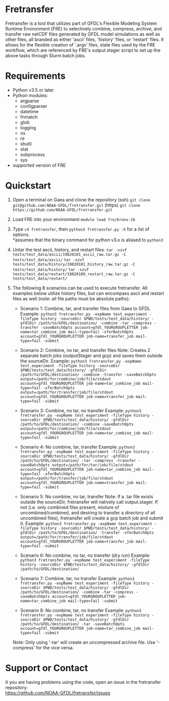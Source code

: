 # Fretransfer
Fretransfer is a tool that utilizes part of GFDL's Flexible Modeling System Runtime Environment (FRE) to selectively combine, compress, archive, and transfer raw netCDF files generated by GFDL model simulations as well as other files, all branded as either 'ascii' files, 'history' files, or 'restart' files. It allows for the flexible creation of '.args' files, state files used by the FRE workflow, which are referenced by FRE's output.stager script to set up the above tasks through Slurm batch jobs.
# Requirements
* Python v3.5 or later
* Python modules:
  * argparse
  * configparser
  * datetime
  * fnmatch
  * glob
  * logging
  * os
  * re
  * shutil
  * stat
  * subprocess
  * sys
* supported version of FRE
# Quickstart
1. Open a terminal on Gaea and clone the repository
   (ssh) `git clone git@github.com:NOAA-GFDL/fretransfer.git`
   (https) `git clone https://github.com/NOAA-GFDL/fretransfer.git`
2. Load FRE into your environment 
   `module load fre/bronx-16`
3. Type `cd fretransfer`, then `python3 fretransfer.py -h` for a list of options.  
   *assumes that the binary command for python v3.x is aliased to `python3`
4. Untar the test ascii, history, and restart files.
    `tar -xzvf tests/test_data/ascii/19820101_ascii_raw.tar.gz -C tests/test_data/ascii/`
    `tar -xzvf tests/test_data/history/19820101_history_raw.tar.gz -C tests/test_data/history/`
    `tar -xzvf tests/test_data/restart/19820109_restart_raw.tar.gz -C tests/test_data/restart/`
5. The following 8 scenarios can be used to execute fretransfer. All examples below utilize history files, but can encompass ascii and restart files as well (note: all file paths must be absolute paths):

   * Scenario 1: Combine, tar, and transfer files from Gaea to GFDL
   Example: `python3 fretransfer.py -expName test_experiment -fileType history -sourceDir $PWD/tests/test_data/history/ -gfdlDir /path/to/GFDL/destination/ -combine -tar -compress -transfer -saveBatchOpts account=gfdl_YOURGROUPLETTER job-name=tar_combine_job mail-type=fail -xferBatchOpts account=gfdl_YOURGROUPLETTER job-name=transfer_job mail-type=fail -submit`
   
   * Scenario 2: Combine, no tar, and transfer files
   Note: Creates 2 separate batch jobs (outputStager and gcp) and saves them outside the sourceDir.
   Example: `python3 fretransfer.py -expName test_experiment -fileType history -sourceDir $PWD/tests/test_data/history/ -gfdlDir /path/to/GFDL/destination/ -combine -transfer -saveBatchOpts output=/path/for/combine/job/file/stdout account=gfdl_YOURGROUPLETTER job-name=tar_combine_job mail-type=fail -xferBatchOpts output=/path/for/transfer/job/file/stdout account=gfdl_YOURGROUPLETTER job-name=transfer_job mail-type=fail -submit`
   
   * Scenario 3: Combine, no tar, no transfer
   Example: `python3 fretransfer.py -expName test_experiment -fileType history -sourceDir $PWD/tests/test_data/history/ -gfdlDir /path/to/GFDL/destination/ -combine -saveBatchOpts output=/path/for/combine/job/file/stdout account=gfdl_YOURGROUPLETTER job-name=tar_combine_job mail-type=fail -submit`
   
   * Scenario 4: No combine, tar, transfer
   Example: `python3 fretransfer.py -expName test_experiment -fileType history -sourceDir $PWD/tests/test_data/history/ -gfdlDir /path/to/GFDL/destination/ -tar -compress -transfer -saveBatchOpts output=/path/for/tar/job/file/stdout account=gfdl_YOURGROUPLETTER job-name=tar_combine_job mail-type=fail -xferBatchOpts output=/path/for/transfer/job/file/stdout account=gfdl_YOURGROUPLETTER job-name=transfer_job mail-type=fail -submit`
   
   * Scenario 5: No combine, no tar, transfer
   Note: If a .tar file exists outside the sourceDir, fretransfer will natively call output.stager. If not (i.e. only combined files present, mixture of uncombined/combined, and desiring to transfer a directory of all uncombined files), fretransfer will create a gcp batch job and submit it.
   Example: `python3 fretransfer.py -expName test_experiment -fileType history -sourceDir $PWD/tests/test_data/history/ -gfdlDir /path/to/GFDL/destination/ -transfer -xferBatchOpts output=/path/for/transfer/job/file/stdout account=gfdl_YOURGROUPLETTER job-name=transfer_job mail-type=fail -submit`
   
   * Scenario 6: No combine, no tar, no transfer (dry run)
   Example: `python3 fretransfer.py -expName test_experiment -fileType history -sourceDir $PWD/tests/test_data/history/ -gfdlDir /path/to/GFDL/destination/`
   
   * Scenario 7: Combine, tar, no transfer
   Example: `python3 fretransfer.py -expName test_experiment -fileType history -sourceDir $PWD/tests/test_data/history/ -gfdlDir /path/to/GFDL/destination/ -combine -tar -compress -saveBatchOpts account=gfdl_YOURGROUPLETTER job-name=tar_combine_job mail-type=fail -submit`
   
   * Scenario 8: No combine, tar, no transfer
   Example: `python3 fretransfer.py -expName test_experiment -fileType history -sourceDir $PWD/tests/test_data/history/ -gfdlDir /path/to/GFDL/destination/ -tar -saveBatchOpts account=gfdl_YOURGROUPLETTER job-name=tar_combine_job mail-type=fail -submit`

   Note: Only using '-tar' will create an uncompressed archive file. Use '-compress' for the vice versa. 

# Support or Contact
It you are having problems using the code, open an issue in the fretransfer repository:  
https://github.com/NOAA-GFDL/fretransfer/issues
